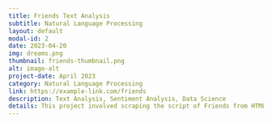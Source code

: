 ```yaml
---
title: Friends Text Analysis
subtitle: Natural Language Processing
layout: default
modal-id: 2
date: 2023-04-20
img: dreams.png
thumbnail: friends-thumbnail.png
alt: image-alt
project-date: April 2023
category: Natural Language Processing
link: https://example-link.com/friends
description: Text Analysis, Sentiment Analysis, Data Science
details: This project involved scraping the script of Friends from HTML and XML using R, transformations, cleansing, and then performing statistical tests and analysis on the script to determine specific answers to questions. One of the key analyses was to demonstrate the hypothesis of racial content in the script. Sentiment analysis and verbosity were demonstrated in the findings.
---
```

